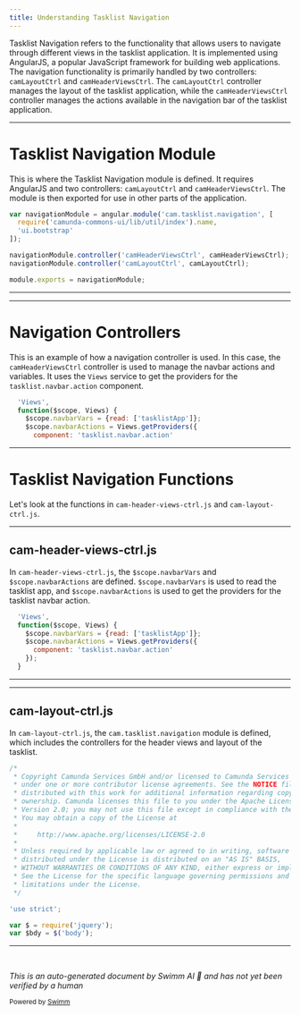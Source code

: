 ```yaml
---
title: Understanding Tasklist Navigation
---
```

Tasklist Navigation refers to the functionality that allows users to navigate through different views in the tasklist application. It is implemented using AngularJS, a popular JavaScript framework for building web applications. The navigation functionality is primarily handled by two controllers: `camLayoutCtrl` and `camHeaderViewsCtrl`. The `camLayoutCtrl` controller manages the layout of the tasklist application, while the `camHeaderViewsCtrl` controller manages the actions available in the navigation bar of the tasklist application.

<SwmSnippet path="/webapps/frontend/ui/tasklist/client/scripts/navigation/index.js" line="26">

---

# Tasklist Navigation Module

This is where the Tasklist Navigation module is defined. It requires AngularJS and two controllers: `camLayoutCtrl` and `camHeaderViewsCtrl`. The module is then exported for use in other parts of the application.

```javascript
var navigationModule = angular.module('cam.tasklist.navigation', [
  require('camunda-commons-ui/lib/util/index').name,
  'ui.bootstrap'
]);

navigationModule.controller('camHeaderViewsCtrl', camHeaderViewsCtrl);
navigationModule.controller('camLayoutCtrl', camLayoutCtrl);

module.exports = navigationModule;
```

---

</SwmSnippet>

<SwmSnippet path="/webapps/frontend/ui/tasklist/client/scripts/navigation/controllers/cam-header-views-ctrl.js" line="21">

---

# Navigation Controllers

This is an example of how a navigation controller is used. In this case, the `camHeaderViewsCtrl` controller is used to manage the navbar actions and variables. It uses the `Views` service to get the providers for the `tasklist.navbar.action` component.

```javascript
  'Views',
  function($scope, Views) {
    $scope.navbarVars = {read: ['tasklistApp']};
    $scope.navbarActions = Views.getProviders({
      component: 'tasklist.navbar.action'
```

---

</SwmSnippet>

# Tasklist Navigation Functions

Let's look at the functions in `cam-header-views-ctrl.js` and `cam-layout-ctrl.js`.

<SwmSnippet path="/webapps/frontend/ui/tasklist/client/scripts/navigation/controllers/cam-header-views-ctrl.js" line="21">

---

## cam-header-views-ctrl.js

In `cam-header-views-ctrl.js`, the `$scope.navbarVars` and `$scope.navbarActions` are defined. `$scope.navbarVars` is used to read the tasklist app, and `$scope.navbarActions` is used to get the providers for the tasklist navbar action.

```javascript
  'Views',
  function($scope, Views) {
    $scope.navbarVars = {read: ['tasklistApp']};
    $scope.navbarActions = Views.getProviders({
      component: 'tasklist.navbar.action'
    });
  }
```

---

</SwmSnippet>

<SwmSnippet path="/webapps/frontend/ui/tasklist/client/scripts/navigation/controllers/cam-layout-ctrl.js" line="1">

---

## cam-layout-ctrl.js

In `cam-layout-ctrl.js`, the `cam.tasklist.navigation` module is defined, which includes the controllers for the header views and layout of the tasklist.

```javascript
/*
 * Copyright Camunda Services GmbH and/or licensed to Camunda Services GmbH
 * under one or more contributor license agreements. See the NOTICE file
 * distributed with this work for additional information regarding copyright
 * ownership. Camunda licenses this file to you under the Apache License,
 * Version 2.0; you may not use this file except in compliance with the License.
 * You may obtain a copy of the License at
 *
 *     http://www.apache.org/licenses/LICENSE-2.0
 *
 * Unless required by applicable law or agreed to in writing, software
 * distributed under the License is distributed on an "AS IS" BASIS,
 * WITHOUT WARRANTIES OR CONDITIONS OF ANY KIND, either express or implied.
 * See the License for the specific language governing permissions and
 * limitations under the License.
 */

'use strict';

var $ = require('jquery');
var $bdy = $('body');
```

---

</SwmSnippet>

&nbsp;

*This is an auto-generated document by Swimm AI 🌊 and has not yet been verified by a human*

<SwmMeta version="3.0.0" repo-id="Z2l0aHViJTNBJTNBQ2l0aS1jYW11bmRhJTNBJTNBZ2lsYWRuYXZvdA==" repo-name="Citi-camunda" doc-type="overview"><sup>Powered by [Swimm](/)</sup></SwmMeta>
